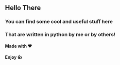 ## Hello There
### You can find some cool and useful stuff here
### That are written in python by me or by others!

#### Made with ❤

#### Enjoy 👍
